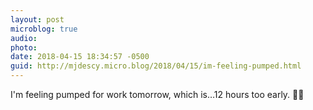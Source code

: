 ```yaml
---
layout: post
microblog: true
audio: 
photo: 
date: 2018-04-15 18:34:57 -0500
guid: http://mjdescy.micro.blog/2018/04/15/im-feeling-pumped.html
---
```

I'm feeling pumped for work tomorrow, which is…12 hours too early. 🤷‍♂️

